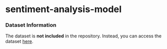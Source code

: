 # sentiment-analysis-model


### Dataset Information
The dataset is **not included** in the repository. Instead, you can access the dataset [here](https://amazon-reviews-2023.github.io/main.html).


